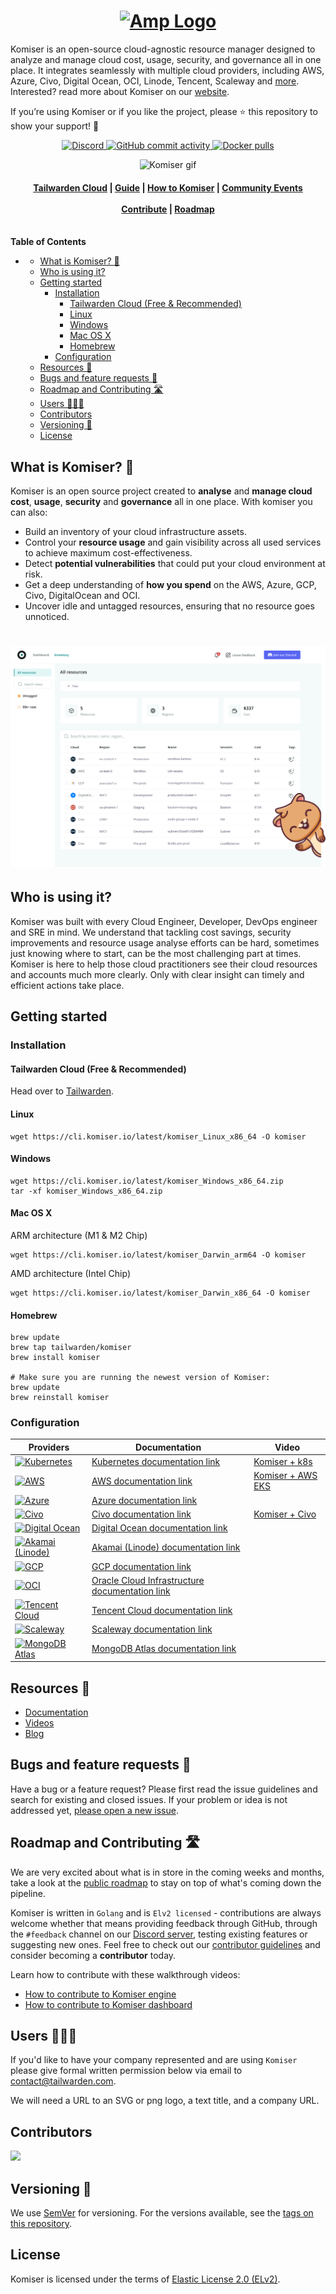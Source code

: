 <h1 align="center"><a href="https://www.producthunt.com/posts/komiser-2" target="_blank"><img src="https://cdn.komiser.io/images/Readme-min.png" alt="Amp Logo"></a></h1>

Komiser is an open-source cloud-agnostic resource manager designed to analyze and manage cloud cost, usage, security, and governance all in one place. It integrates seamlessly with multiple cloud providers, including AWS, Azure, Civo, Digital Ocean, OCI, Linode, Tencent, Scaleway and [more](#supported-cloud-providers). Interested? read more about Komiser on our [website](https://komiser.io?utm_source=github&utm_medium=social).

If you’re using Komiser or if you like the project, please ⭐ this repository to show your support! 🤩

<p align="center">
    
<a href="https://discord.tailwarden.com">
<img alt="Discord" src="https://img.shields.io/discord/932683789384183808?color=5865F2&label=Discord&style=for-the-badge" />
</a>

<a href="https://github.com/tailwarden/komiser/releases">
<img alt="GitHub commit activity" src="https://img.shields.io/github/commit-activity/m/tailwarden/komiser?color=00FF0&style=for-the-badge">
</a>

<a href="https://hub.docker.com/r/mlabouardy/komiser">
<img alt="Docker pulls" src="https://img.shields.io/docker/pulls/mlabouardy/komiser.svg?color=4591DF&style=for-the-badge">
</a>

</p>

<p align="center"><img src="https://cdn.komiser.io/gifs/readme-komiser-repo.gif?version=latest" alt="Komiser gif"></p>

<h4 align="center">
    <a href="https://cloud.tailwarden.com?utm_source=github&utm_medium=social">Tailwarden Cloud</a> |
    <a href="https://docs.komiser.io/docs/introduction/getting-started?utm_source=github&utm_medium=social/">Guide</a> |
    <a href="https://docs.komiser.io/docs/guides/overview?utm_source=github&utm_medium=social">How to Komiser</a> |
    <a href="https://docs.komiser.io/docs/events">Community Events</a><br/><br/>
    <a href="https://docs.komiser.io/docs/contributing/contribute?utm_source=github&utm_medium=social">Contribute</a> | 
    <a href="https://roadmap.tailwarden.com">Roadmap</a><br/><br/>
</h4>

<!-- START doctoc generated TOC please keep comment here to allow auto update -->
<!-- DON'T EDIT THIS SECTION, INSTEAD RE-RUN doctoc TO UPDATE -->
**Table of Contents**

- [](#)
  - [What is Komiser? 🤷](#what-is-komiser-)
  - [Who is using it?](#who-is-using-it)
  - [Getting started](#getting-started)
    - [Installation](#installation)
      - [Tailwarden Cloud (Free & Recommended)](#tailwarden-cloud-free--recommended)
      - [Linux](#linux)
      - [Windows](#windows)
      - [Mac OS X](#mac-os-x)
      - [Homebrew](#homebrew)
    - [Configuration](#configuration)
  - [Resources 📖](#resources-)
  - [Bugs and feature requests 🐞](#bugs-and-feature-requests-)
  - [Roadmap and Contributing 🛣️](#roadmap-and-contributing-)
  - [Users 🧑‍🤝‍🧑](#users-)
  - [Contributors](#contributors)
  - [Versioning 🧮](#versioning-)
  - [License](#license)

<!-- END doctoc generated TOC please keep comment here to allow auto update -->

## What is Komiser? 🤷
Komiser is an open source project created to **analyse** and **manage cloud cost**, **usage**, **security** and **governance** all in one place. With komiser you can also: 
* Build an inventory of your cloud infrastructure assets.
* Control your **resource usage** and gain visibility across all used services to achieve maximum cost-effectiveness.
* Detect **potential vulnerabilities** that could put your cloud environment at risk.
* Get a deep understanding of **how you spend** on the AWS, Azure, GCP, Civo, DigitalOcean and OCI.
* Uncover idle and untagged resources, ensuring that no resource goes unnoticed.

<h1 align="center"><img src=".github/images/dashboard.png" alt="Komiser dashboard"></h1>

## Who is using it?
Komiser was built with every Cloud Engineer, Developer, DevOps engineer and SRE in mind. We understand that tackling cost savings, security improvements and resource usage analyse efforts can be hard, sometimes just knowing where to start, can be the most challenging part at times. Komiser is here to help those cloud practitioners see their cloud resources and accounts much more clearly. Only with clear insight can timely and efficient actions take place.

## Getting started

### Installation

#### Tailwarden Cloud (Free & Recommended)

Head over to [Tailwarden](https://cloud.tailwarden.com?utm_source=github&utm_medium=social&utm_campaign=readme).

#### Linux

```
wget https://cli.komiser.io/latest/komiser_Linux_x86_64 -O komiser
```

#### Windows

```
wget https://cli.komiser.io/latest/komiser_Windows_x86_64.zip
tar -xf komiser_Windows_x86_64.zip
```

#### Mac OS X

ARM architecture (M1 & M2 Chip)
```
wget https://cli.komiser.io/latest/komiser_Darwin_arm64 -O komiser
```

AMD architecture (Intel Chip)
```
wget https://cli.komiser.io/latest/komiser_Darwin_x86_64 -O komiser
```

#### Homebrew
```
brew update
brew tap tailwarden/komiser
brew install komiser

# Make sure you are running the newest version of Komiser:
brew update
brew reinstall komiser
```

### Configuration

| Providers                                                                                                          | Documentation                                                                                                                                                    | Video |
| ------------------------------------------------------------------------------------------------------------------------------ | ---------------------------------------------------------------------------------------------------------------------------------------------------------------- | ---- |
| [![Kubernetes](https://img.shields.io/badge/kubernetes-%23326ce5.svg?style=for-the-badge&logo=kubernetes&logoColor=white)](https://docs.komiser.io/configuration/cloud-providers/k8s?utm_source=github&utm_medium=social&utm_campaign=readme)        | [Kubernetes documentation link](https://docs.komiser.io/configuration/cloud-providers/k8s?utm_source=github&utm_medium=social&utm_campaign=readme) | [Komiser + k8s](https://youtu.be/hSiVFjD0u3I) |
| [![AWS](https://img.shields.io/badge/AWS-%23FF9900.svg?style=for-the-badge&logo=amazon-aws&logoColor=white)](https://docs.komiser.io/configuration/cloud-providers/aws?utm_source=github&utm_medium=social&utm_campaign=readme)                      | [AWS documentation link ](https://docs.komiser.io/configuration/cloud-providers/aws?utm_source=github&utm_medium=social&utm_campaign=readme)           | [Komiser + AWS EKS](https://youtu.be/4veDmJpui44) |
| [![Azure](https://img.shields.io/badge/azure-%230078D4.svg?style=for-the-badge&logo=microsoftazure&logoColor=white)](https://docs.komiser.io/configuration/cloud-providers/azure?utm_source=github&utm_medium=social&utm_campaign=readme)        | [Azure documentation link](https://docs.komiser.io/configuration/cloud-providers/azure?utm_source=github&utm_medium=social&utm_campaign=readme) | |
| [![Civo](https://img.shields.io/badge/Civo-%23239DFF.svg?style=for-the-badge&logo=civo&logoColor=white)](https://docs.komiser.io/configuration/cloud-providers/civo?utm_source=github&utm_medium=social&utm_campaign=readme)                      | [Civo documentation link](https://docs.komiser.io/configuration/cloud-providers/civo?utm_source=github&utm_medium=social&utm_campaign=readme)           | [Komiser + Civo](https://youtu.be/NBbEpoW-kVs) |
| [![Digital Ocean](https://img.shields.io/badge/DigitalOcean-%230080FF.svg?style=for-the-badge&logo=digitalocean&logoColor=white)](https://docs.komiser.io/configuration/cloud-providers/digital-ocean?utm_source=github&utm_medium=social&utm_campaign=readme)        | [Digital Ocean documentation link](https://docs.komiser.io/configuration/cloud-providers/digital-ocean?utm_source=github&utm_medium=social&utm_campaign=readme) | |
| [![Akamai (Linode)](https://img.shields.io/badge/Akamai-%230096D6.svg?style=for-the-badge&logo=akamai&logoColor=white)](https://docs.komiser.io/configuration/cloud-providers/linode?utm_source=github&utm_medium=social&utm_campaign=readme)                      | [Akamai (Linode) documentation link](https://docs.komiser.io/configuration/cloud-providers/linode?utm_source=github&utm_medium=social&utm_campaign=readme)           | |
| [![GCP](https://img.shields.io/badge/GCP-%234285F4.svg?style=for-the-badge&logo=googlecloud&logoColor=white)](https://docs.komiser.io/docs/cloud-providers/google-cloud-platform?utm_source=github&utm_medium=social&utm_campaign=readme)                      | [GCP documentation link](https://docs.komiser.io/docs/cloud-providers/google-cloud-platform?utm_source=github&utm_medium=social&utm_campaign=readme)           | |
| [![OCI](https://img.shields.io/badge/OCI-%23F80000.svg?style=for-the-badge&logo=oracle&logoColor=white)](https://docs.komiser.io/configuration/cloud-providers/oracle?utm_source=github&utm_medium=social&utm_campaign=readme)        | [Oracle Cloud Infrastructure documentation link](https://docs.komiser.io/configuration/cloud-providers/oracle?utm_source=github&utm_medium=social&utm_campaign=readme) | |
| [![Tencent Cloud](https://img.shields.io/badge/Tencent-%230096D6.svg?style=for-the-badge&logo=tencentcloud&logoColor=white)](https://docs.komiser.io/configuration/cloud-providers/linode?utm_source=github&utm_medium=social&utm_campaign=readme)                      | [Tencent Cloud documentation link](https://docs.komiser.io/configuration/cloud-providers/linode?utm_source=github&utm_medium=social&utm_campaign=readme)           | |
| [![Scaleway](https://img.shields.io/badge/Scaleway-%234F0599.svg?style=for-the-badge&logo=scaleway&logoColor=white)](https://docs.komiser.io/docs/cloud-providers/scaleway?utm_source=github&utm_medium=social&utm_campaign=readme)        | [Scaleway documentation link](https://docs.komiser.io/docs/cloud-providers/scaleway?utm_source=github&utm_medium=social&utm_campaign=readme) | |
| [![MongoDB Atlas](https://img.shields.io/badge/MongoDB-%2347A248.svg?style=for-the-badge&logo=mongodb&logoColor=white)](https://docs.komiser.io/configuration/cloud-providers/linode?utm_source=github&utm_medium=social&utm_campaign=readme)                      | [MongoDB Atlas documentation link](https://docs.komiser.io/configuration/cloud-providers/linode?utm_source=github&utm_medium=social&utm_campaign=readme)           | |


## Resources 📖

* [Documentation](https://docs.komiser.io?utm_source=github&utm_medium=social)
* [Videos](https://www.youtube.com/@tailwarden/videos)
* [Blog](https://www.tailwarden.com/blog)


## Bugs and feature requests 🐞

Have a bug or a feature request? Please first read the issue guidelines and search for existing and closed issues. If your problem or idea is not addressed yet, [please open a new issue](https://github.com/tailwarden/komiser/issues).

## Roadmap and Contributing 🛣️

We are very excited about what is in store in the coming weeks and months, take a look at the [public roadmap](https://roadmap.tailwarden.com/) to stay on top of what's coming down the pipeline. 

Komiser is written in `Golang` and is `Elv2 licensed` - contributions are always welcome whether that means providing feedback through GitHub, through the `#feedback` channel on our [Discord server](https://discord.tailwarden.com), testing existing features or suggesting new ones. Feel free to check out our [contributor guidelines](./CONTRIBUTING.md) and consider becoming a **contributor** today. 

Learn how to contribute with these walkthrough videos:

- [How to contribute to Komiser engine](https://www.youtube.com/watch?v=Vn5uc2elcVg)
- [How to contribute to Komiser dashboard](https://www.youtube.com/watch?v=uwxj11-eRt8)

## Users 🧑‍🤝‍🧑

If you'd like to have your company represented and are using `Komiser` please give formal written permission below via email to contact@tailwarden.com.

We will need a URL to an SVG or png logo, a text title, and a company URL.

## Contributors

<a href="https://github.com/tailwarden/komiser/graphs/contributors">
  <img src="https://contrib.rocks/image?repo=tailwarden/komiser" />
</a>

## Versioning 🧮

We use [SemVer](http://semver.org/) for versioning. For the versions available, see the [tags on this repository](https://github.com/tailwarden/komiser/tags). 

## License

Komiser is licensed under the terms of [Elastic License 2.0 (ELv2)](https://github.com/tailwarden/komiser/blob/release/LICENSE).
